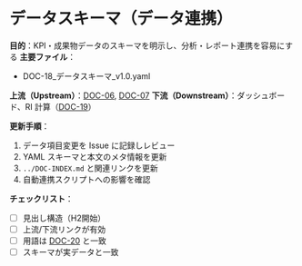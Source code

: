 # データスキーマ（データ連携）

**目的**：KPI・成果物データのスキーマを明示し、分析・レポート連携を容易にする
**主要ファイル**：  
- DOC-18_データスキーマ_v1.0.yaml

**上流（Upstream）**：[DOC-06](../06_assessment-rubric/DOC-06_評価とルーブリック_v1.0.md), [DOC-07](../07_kpi-reporting/DOC-07_KPIとレポーティング_v1.0.md)
**下流（Downstream）**：ダッシュボード、RI 計算（[DOC-19](../19_readiness-index/DOC-19_ReadinessIndex仕様_v1.0.md)）

**更新手順**：
1. データ項目変更を Issue に記録しレビュー
2. YAML スキーマと本文のメタ情報を更新
3. `../DOC-INDEX.md` と関連リンクを更新
4. 自動連携スクリプトへの影響を確認

**チェックリスト**：
- [ ] 見出し構造（H2開始）  
- [ ] 上流/下流リンクが有効  
- [ ] 用語は [DOC-20](../20_glossary/DOC-20_用語集_v1.0.md) と一致  
- [ ] スキーマが実データと一致
